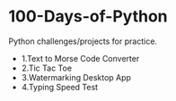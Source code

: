 # 100-Days-of-Python
Python challenges/projects for practice.

- 1.Text to Morse Code Converter
- 2.Tic Tac Toe
- 3.Watermarking Desktop App
- 4.Typing Speed Test

